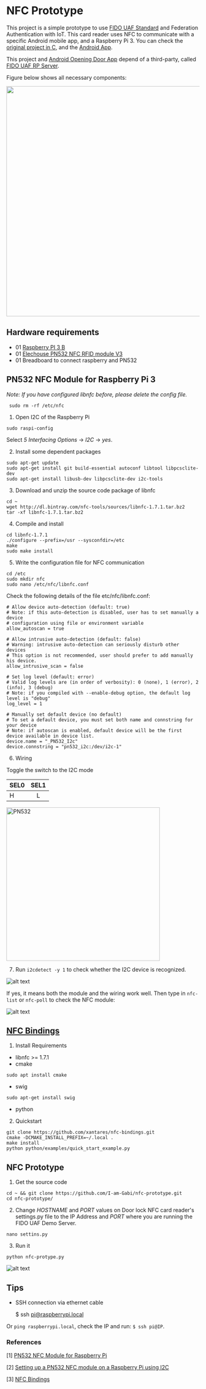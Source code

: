 # NFC Prototype

This project is a simple prototype to use [FIDO UAF Standard](https://fidoalliance.org/specifications/download/) and Federation Authentication with IoT. This card reader uses NFC to communicate with a specific Android mobile app, and a Raspberry Pi 3. You can check the [original project in C](https://github.com/emersonmello/doorlock_raspberrypi), and the [Android App](https://github.com/emersonmello/openingdoor). 

This project and [Android Opening Door App](https://github.com/emersonmello/openingdoor) depend of a third-party, called [FIDO UAF RP Server](https://github.com/emersonmello/UAF).

Figure below shows all necessary components:

<img src= images/components.png width="600"/>

## Hardware requirements

- 01 [Raspberry PI 3 B](https://www.raspberrypi.org/products/raspberry-pi-3-model-b/)
- 01 [Elechouse PN532 NFC RFID module V3](http://www.elechouse.com/elechouse/index.php?main_page=product_info&cPath=90_93&products_id=2242)
- 01 Breadboard to connect raspberry and PN532  

## PN532 NFC Module for Raspberry Pi 3 

*Note: If you have configured libnfc before, please delete the config file.*

	 sudo rm -rf /etc/nfc

1. Open I2C of the Raspberry Pi 
```
sudo raspi-config
```
Select *5 Interfacing Options* -> *I2C* -> *yes*.

2. Install some dependent packages
```
sudo apt-get update
sudo apt-get install git build-essential autoconf libtool libpcsclite-dev
sudo apt-get install libusb-dev libpcsclite-dev i2c-tools
```

3. Download and unzip the source code package of libnfc
```
cd ~
wget http://dl.bintray.com/nfc-tools/sources/libnfc-1.7.1.tar.bz2
tar -xf libnfc-1.7.1.tar.bz2
```

4. Compile and install
```
cd libnfc-1.7.1
./configure --prefix=/usr --sysconfdir=/etc
make
sudo make install 
```

5. Write the configuration file for NFC communication
```
cd /etc
sudo mkdir nfc
sudo nano /etc/nfc/libnfc.conf
```

Check the following details of the file etc/nfc/libnfc.conf:

```
# Allow device auto-detection (default: true)
# Note: if this auto-detection is disabled, user has to set manually a device
# configuration using file or environment variable
allow_autoscan = true

# Allow intrusive auto-detection (default: false)
# Warning: intrusive auto-detection can seriously disturb other devices
# This option is not recommended, user should prefer to add manually his device.
allow_intrusive_scan = false

# Set log level (default: error)
# Valid log levels are (in order of verbosity): 0 (none), 1 (error), 2 (info), 3 (debug)
# Note: if you compiled with --enable-debug option, the default log level is "debug"
log_level = 1

# Manually set default device (no default)
# To set a default device, you must set both name and connstring for your device
# Note: if autoscan is enabled, default device will be the first device available in device list.
device.name = "_PN532_I2c"
device.connstring = "pn532_i2c:/dev/i2c-1"
```

6. Wiring

Toggle the switch to the I2C mode

| SEL0        | SEL1        |
| ----------- | :---------: |
| H           | L           |
 
<img src= images/pn532.png width="400" alt="PN532"/>

7. Run `i2cdetect -y 1` to check whether the I2C device is recognized.

![alt text](images/i2cdetect.png "I2C detect command")

If yes, it means both the module and the wiring work well.
Then type in `nfc-list` or `nfc-poll` to check the NFC module: 

![alt text](images/nfc-command.png "NFC commands")



## [NFC Bindings](https://github.com/xantares/nfc-bindings)

1. Install Requirements

* libnfc >= 1.7.1 
* cmake
```
sudo apt install cmake
```
* swig	
```
sudo apt-get install swig
```
* python

2. Quickstart
```
git clone https://github.com/xantares/nfc-bindings.git
cmake -DCMAKE_INSTALL_PREFIX=~/.local .
make install
python python/examples/quick_start_example.py 
```

## NFC Prototype
	
1. Get the source code

```
cd ~ && git clone https://github.com/I-am-Gabi/nfc-prototype.git
cd nfc-prototype/
```

2. Change *HOSTNAME* and *PORT* values on Door lock NFC card reader's settings.py file to the IP Address and *PORT* where you are running the FIDO UAF Demo Server. 

```	
nano settins.py
```

3. Run it

```
python nfc-protype.py
```

![alt text](images/nfc-protype.png "NFC prototype")


## Tips

- SSH connection via ethernet cable

	$ ssh pi@raspberrypi.local

Or `ping raspberrypi.local`, check the IP and run: `$ ssh pi@IP`.

### References
 

[1] [PN532 NFC Module for Raspberry Pi](http://wiki.sunfounder.cc/index.php?title=PN532_NFC_Module_for_Raspberry_Pi)

[2] [Setting up a PN532 NFC module on a Raspberry Pi using I2C](https://blog.stigok.com/post/setting-up-a-pn532-nfc-module-on-a-raspberry-pi-using-i2c)

[3] [NFC Bindings](https://github.com/xantares/nfc-bindings)